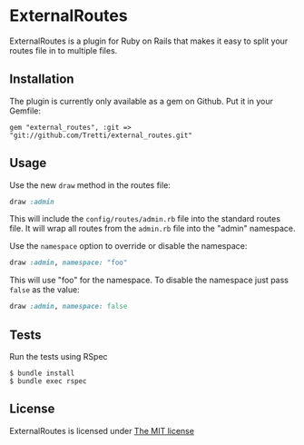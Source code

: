 # ExternalRoutes

ExternalRoutes is a plugin for Ruby on Rails that makes it easy to split your
routes file in to multiple files.

## Installation

The plugin is currently only available as a gem on Github. Put it in your
Gemfile:

	gem "external_routes", :git => "git://github.com/Tretti/external_routes.git"

## Usage

Use the new `draw` method in the routes file:

```ruby
draw :admin
```

This will include the `config/routes/admin.rb` file into the standard routes file.
It will wrap all routes from the `admin.rb` file into the "admin" namespace.

Use the `namespace` option to override or disable the namespace:

```ruby
draw :admin, namespace: "foo"
```

This will use "foo" for the namespace. To disable the namespace just pass
`false` as the value:

```ruby
draw :admin, namespace: false
```

## Tests

Run the tests using RSpec

	$ bundle install
	$ bundle exec rspec

## License

ExternalRoutes is licensed under [The MIT license](http://opensource.org/licenses/MIT)